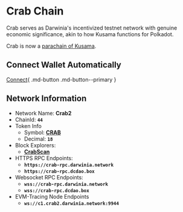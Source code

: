 # Crab Chain

Crab serves as Darwinia's incentivized testnet network with genuine economic significance, akin to how Kusama functions for Polkadot.

Crab is now a [parachain of Kusama](https://kusama.subscan.io/parachain/2105).

## Connect Wallet Automatically

[Connect](https://chainlist.org/chain/44){ .md-button .md-button--primary }

## Network Information

- Network Name: **Crab2**
- ChainId: **`44`**
- Token Info
    - Symbol: [**CRAB**](https://coinmarketcap.com/currencies/darwinia-crab-network)
    - Decimal: **`18`**
- Block Explorers:
    - [**CrabScan**](https://crab-scan.darwinia.network/)
- HTTPS RPC Endpoints:
    - **`https://crab-rpc.darwinia.network`**
    - **`https://crab-rpc.dcdao.box`**
- Websocket RPC Endpoints:
    - **`wss://crab-rpc.darwinia.network`**
    - **`wss://crab-rpc.dcdao.box`**
- EVM-Tracing Node Endpoints
    - **`ws://c1.crab2.darwinia.network:9944`**